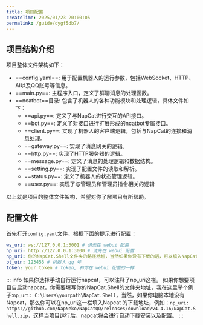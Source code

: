 ```yaml
---
title: 项目配置
createTime: 2025/01/23 20:00:05
permalink: /guide/dygf5db7/
---
```

## 项目结构介绍
项目整体文件架构如下：

- ==config.yaml==: 用于配置机器人的运行参数，包括WebSocket、HTTP、AI以及QQ账号等信息。
- ==main.py==: 主程序入口，定义了群聊消息的处理函数。
- ==ncatbot==目录: 包含了机器人的各种功能模块和处理逻辑，具体文件如下：
  - ==api.py==: 定义了与NapCat进行交互的API接口。
  - ==bot.py==: 定义了对接口进行扩展形成的ncatbot专属接口。
  - ==client.py==: 实现了机器人的客户端逻辑，包括与NapCat的连接和消息处理。
  - ==gateway.py==: 实现了消息网关的逻辑。
  - ==http.py==: 实现了HTTP服务器的逻辑。
  - ==message.py==: 定义了消息的处理逻辑和数据结构。
  - ==setting.py==: 实现了配置文件的读取和解析。
  - ==status.py==: 定义了机器人的状态管理逻辑。
  - ==user.py==: 实现了与管理员和管理员指令相关的逻辑

以上就是项目的整体文件架构，希望对你了解项目有所帮助。

## 配置文件
首先打开`config.yaml`文件，根据下面的提示进行配置：
```yaml
ws_uri: ws://127.0.0.1:3001 # 请先在 webui 配置
hp_uri: http://127.0.0.1:3000 # 请先在 webui 配置
np_uri: 你的NapCat.Shell文件夹的路径地址，当然如果你没有下载的话，可以填入NapCat.Shell文件的下载地址，他将会自行下载，不过github需要国外网络环境，所以填入网址运行，请提前准备网络环境，否则会下载安装失败。
bt_uin: 123456 # 机器人 qq 号
token: your token # token, 和你在 webui 配置的一样
```

::: info
如果你选择手动自行运行napcat，可以注释了np_uri这栏。
如果你想要项目自启动napcat，你需要填写你的NapCat.Shell的文件夹地址，我在这里举个例子:`np_uri: C:\Users\yourpath\NapCat.Shell`，当然，如果你电脑本地没有Napcat，那么你可以在np_uri这一栏填入Napcat
的下载地址，例如：`np_uri: https://github.com/NapNeko/NapCatQQ/releases/download/v4.4.16/NapCat.Shell.zip`，这样当项目运行后，napcat将会进行自动下载安装以及配置。
:::

